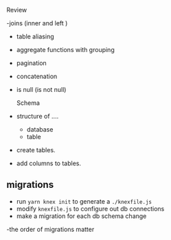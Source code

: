 Review

-joins (inner and left )
- table aliasing

- aggregate functions with grouping
- pagination
- concatenation
- is null (is not null)
  
  Schema
- structure of ....
  - database
  - table
- create tables.
- add columns to tables. 

## migrations

- run `yarn knex init` to generate a `./knexfile.js`
- modify `knexfile.js` to configure out db connections
- make a migration for each db schema change

-the order of migrations matter
